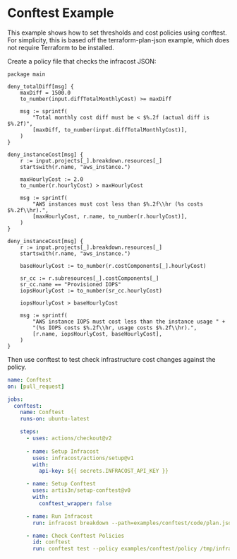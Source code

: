 # Conftest Example

This example shows how to set thresholds and cost policies using conftest.  For simplicity, this is based off the terraform-plan-json example, which does not require Terraform to be installed.

Create a policy file that checks the infracost JSON: 
```rego
package main

deny_totalDiff[msg] {
	maxDiff = 1500.0
	to_number(input.diffTotalMonthlyCost) >= maxDiff

	msg := sprintf(
		"Total monthly cost diff must be < $%.2f (actual diff is $%.2f)",
		[maxDiff, to_number(input.diffTotalMonthlyCost)],
	)
}

deny_instanceCost[msg] {
	r := input.projects[_].breakdown.resources[_]
	startswith(r.name, "aws_instance.")

	maxHourlyCost := 2.0
	to_number(r.hourlyCost) > maxHourlyCost

	msg := sprintf(
		"AWS instances must cost less than $%.2f\\hr (%s costs $%.2f\\hr).",
		[maxHourlyCost, r.name, to_number(r.hourlyCost)],
	)
}

deny_instanceCost[msg] {
	r := input.projects[_].breakdown.resources[_]
	startswith(r.name, "aws_instance.")

	baseHourlyCost := to_number(r.costComponents[_].hourlyCost)

	sr_cc := r.subresources[_].costComponents[_]
	sr_cc.name == "Provisioned IOPS"
	iopsHourlyCost := to_number(sr_cc.hourlyCost)

	iopsHourlyCost > baseHourlyCost

	msg := sprintf(
		"AWS instance IOPS must cost less than the instance usage " + 
		"(%s IOPS costs $%.2f\\hr, usage costs $%.2f\\hr).",
		[r.name, iopsHourlyCost, baseHourlyCost],
	)
}
```

Then use conftest to test check infrastructure cost changes against the policy.

[//]: <> (BEGIN EXAMPLE)
```yml
name: Conftest
on: [pull_request]

jobs:
  conftest:
    name: Conftest
    runs-on: ubuntu-latest

    steps:
      - uses: actions/checkout@v2
      
      - name: Setup Infracost
        uses: infracost/actions/setup@v1
        with:
          api-key: ${{ secrets.INFRACOST_API_KEY }}

      - name: Setup Conftest
        uses: artis3n/setup-conftest@v0
        with:
          conftest_wrapper: false

      - name: Run Infracost
        run: infracost breakdown --path=examples/conftest/code/plan.json --format=json --out-file=/tmp/infracost.json

      - name: Check Conftest Policies
        id: conftest
        run: conftest test --policy examples/conftest/policy /tmp/infracost.json             
```
[//]: <> (END EXAMPLE)
